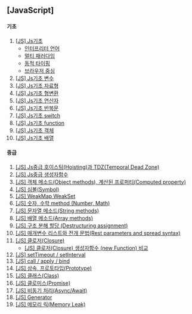 ## [JavaScript]

#### 기초

1. [[JS] Js기초](/JavaScript/2024/12/06/js/)
   - [인터프리터 언어](/foundation/2024/12/06/Interpreter-Compilers/)
   - [멀티 패러다임](/foundation/2024/12/06/multi-paradigm/)
   - [동적 타이핑](/foundation/2024/12/06/dynamic-typing/)
   - [브라우저 중심](/foundation/2024/12/06/browser-centric/)
1. [[JS] Js기초 변수](/JavaScript/2024/12/06/variable/)
1. [[JS] Js기초 자료형](/JavaScript/2024/12/06/datatype/)
1. [[JS] Js기초 형변환](/JavaScript/2024/12/06/type-casting/)
1. [[JS] Js기초 연산자](/JavaScript/2024/12/06/operators/)
1. [[JS] Js기초 반복문](/JavaScript/2024/12/06/looping/)
1. [[JS] Js기초 switch](/JavaScript/2024/12/06/switch/)
1. [[JS] Js기초 function](/JavaScript/2024/12/06/function/)
1. [[JS] Js기초 객체](/JavaScript/2024/12/06/object/)
1. [[JS] Js기초 배열](/JavaScript/2024/12/06/array/)

#### 중급

1. [[JS] Js중급 호이스팅(Hoisting)과 TDZ(Temporal Dead Zone)](/JavaScript/2024/12/06/Hoisting/)
1. [[JS] Js중급 생성자함수](/JavaScript/2024/12/06/constructor-function/)
1. [[JS] 객체 메소드(Object methods), 계산된 프로퍼티(Computed property)](/JavaScript/2024/12/20/object-methods/)
1. [[JS] 심볼(Symbol)](/JavaScript/2024/12/20/symbol/)
1. [[JS] WeakMap WeakSet](/JavaScript/2024/12/20/weak-map-set/)
1. [[JS] 숫자, 수학 method (Number, Math)](/JavaScript/2024/12/20/number-math/)
1. [[JS] 문자열 메소드(String methods)](/JavaScript/2024/12/20/string-methods/)
1. [[JS] 배열 메소드(Array methods)](/JavaScript/2024/12/20/array-methods/)
1. [[JS] 구조 분해 할당 (Destructuring assignment)](/JavaScript/2024/12/20/destructuring-assignment/)
1. [[JS] 매개변수 리스트와 전개 문법(Rest parameters and spread syntax)](/Javascript/2024/12/23/rest-parameters-spread-syntax/)
1. [[JS] 클로저(Closure)](/Javascript/2024/12/23/closure/)
   - [[JS] 클로저(Closure) 생성자함수 (new Function) 비교](/Javascript/2025/02/04/closure-new_function/)
1. [[JS] setTimeout / setInterval](/Javascript/2024/12/23/setTimeout-setInterval/)
1. [[JS] call / apply / bind](/Javascript/2024/12/23/call-apply-bind/)
1. [[JS] 상속, 프로토타입(Prototype)](/Javascript/2024/12/23/prototype/)
1. [[JS] 클래스(Class)](/Javascript/2024/12/23/class/)
1. [[JS] 클로미스(Promise)](/Javascript/2024/12/23/promise/)
1. [[JS] 비동기 처리(Async/Await)](/Javascript/2024/12/23/async-await/)
1. [[JS] Generator](/Javascript/2024/12/23/generator/)
1. [[JS] 메모리 릭(Memory Leak)](/Javascript/2024/12/24/memory-leak/)

